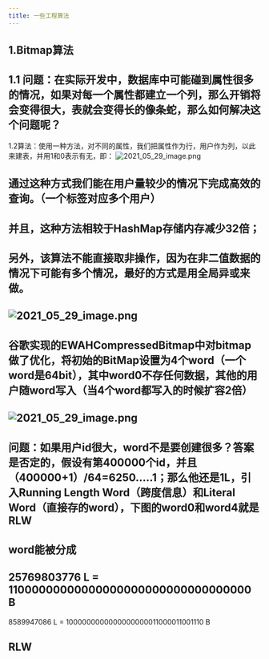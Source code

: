 ```yaml
---
title: 一些工程算法
---
```


## 1.**Bitmap算法**
## 1.1 问题：在实际开发中，数据库中可能碰到属性很多的情况，如果对每一个属性都建立一个列，那么开销将会变得很大，表就会变得长的像条蛇，那么如何解决这个问题呢？
1.2算法：使用一种方法，对不同的属性，我们把属性作为行，用户作为列，以此来建表，并用1和0表示有无，即：
![2021_05_29_image.png](https://cdn.logseq.com/%2F1e5b0e5f-d368-4a5d-86eb-09a690ee15d718a4782e-5c7a-4ac8-a245-f6bcf2c93c652021_05_29_image.png?Expires=4775822764&Signature=UJsMdmrtQJNU3tAkWrSi~9aBYYU~n~F8WgoJP~LI8Yw-cu5iTLhEaUtJwwCAykk2C442xao4kEuYXXUpVKnzhtRrOdz5cb2ZmZRfCn6L0FZx0HdGT-3~PWxPNAVl8NQ7M~djfO2aDCJyUyE7VHWWeK0k8w5dROT9zbJcxriwIzBu6MV4FilHlq7bvCJsP5cTzhF0OjGxzBCawWWGpiPKDw63RhsbpGnLvhcbb6KMyTGccjhnvxcX4yORb8kjNEwbB5xVSjCQTQxQdmK9Yg5ZAIVxh63WKLxsLX3MeUwTiczjyIHLAgEHo2eAOPwC-NsyfTDVKulazNTwHreMEKYFXA__&Key-Pair-Id=APKAJE5CCD6X7MP6PTEA)
## 通过这种方式我们能在用户量较少的情况下完成高效的查询。（一个标签对应多个用户）
## 并且，这种方法相较于HashMap存储内存减少32倍；
## 另外，该算法不能直接取非操作，因为在非二值数据的情况下可能有多个情况，最好的方式是用全局异或来做。
## ![2021_05_29_image.png](https://cdn.logseq.com/%2F1e5b0e5f-d368-4a5d-86eb-09a690ee15d7a9dda8d0-7774-4e09-ba79-4cfb68a6b45d2021_05_29_image.png?Expires=4775823284&Signature=FrPD9GBD1pdx674GqcclmQ2iUNvFSunvQ0Pgzj~luxJvtSMTU09qVBTFiD84thlHFxGHrlcgnUyc5x84u4jh8lc5c9DWZzCIa0kgxYUWCh9ruluNvXUbeH9eXgoOu2dOYUIEnQm3YI~ilHbg4EeEBmk4SOE9e3XzV7ZAdDx0zgxfv9DEzE80seLaFkfl7aoJorak1v2X2y~wO0q7a3zwvCVRZ1q~FH3w43~Khc9aWOWFahASD7Bu0SdK7unl~RXP3g4LMqSpOooXoC284FtMBqn9yGhx9QljSxOXgmZ86T9U3vWIMGBzF~4KbI8-95zRsaFqaZ9n~NNUeRYR3sZRLg__&Key-Pair-Id=APKAJE5CCD6X7MP6PTEA)
## 谷歌实现的EWAHCompressedBitmap中对bitmap做了优化，将初始的BitMap设置为4个word（一个word是64bit），其中word0不存任何数据，其他的用户随word写入（当4个word都写入的时候扩容2倍）
## ![2021_05_29_image.png](https://cdn.logseq.com/%2F1e5b0e5f-d368-4a5d-86eb-09a690ee15d752fe02ef-aea1-432e-9360-c234a1145fa62021_05_29_image.png?Expires=4775824160&Signature=DQ2JSCHAWkuCYJkxd0lzqX0quQcy03iO-XRiusTEHJSCf~fcVKOajvbdt5MWfBzQsTWn7qXyzjvpS6n52ITVxJZLoh5DEIoYxW3Is4LL043N9BtHsaq6s72-cFBaDSu0CG-rZWke14NMs~nUNm1syhGdo7zT8cwGJNlITaFHP-NMjeI5gUFuPXGsut1dtQoV33AZgAEUMjqyTeL6FHBfBXo32oKT1mYULM~dE-xXwPZObksrGBoxAWYVfPTtC1sFD23aLLwfnB79324piUpUO6dBln6HGDaP2BuT9Nba~-JQmDkchpOhazrvKXpFKRxKykm52n5UTvdaQ7YFcc92Tw__&Key-Pair-Id=APKAJE5CCD6X7MP6PTEA)
## 问题：如果用户id很大，word不是要创建很多？答案是否定的，假设有第400000个id，并且（400000+1）/64=6250.....1；那么他还是1L，引入Running Length Word（跨度信息）和Literal Word（直接存的word），下图的word0和word4就是RLW
## word能被分成
## 25769803776 L = 11000000000000000000000000000000000 B
8589947086 L = 1000000000000000000011000011001110 B
## RLW
